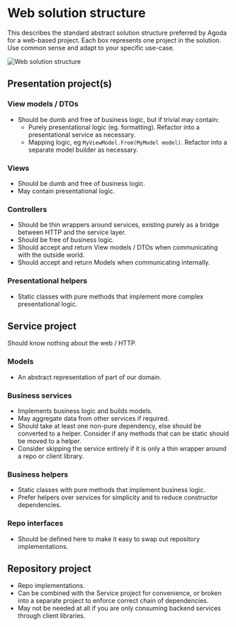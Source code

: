 # Web solution structure

This describes the standard abstract solution structure preferred by Agoda for a web-based project. Each box represents one project in the solution. Use common sense and adapt to your specific use-case. 

![Web solution structure](https://drive.google.com/uc?id=1XPy--wohqCpiioi2oOz9IaerMoHlWA_h)

## Presentation project(s)

### View models / DTOs

- Should be dumb and free of business logic, but if trivial may contain:
    - Purely presentational logic (eg. formatting). Refactor into a presentational service as necessary.
    - Mapping logic, eg `MyViewModel.From(MyModel model)`. Refactor into a separate model builder as necessary.

### Views

- Should be dumb and free of business logic.
- May contain presentational logic.

### Controllers

- Should be thin wrappers around services, existing purely as a bridge between HTTP and the service layer.
- Should be free of business logic.
- Should accept and return View models / DTOs when communicating with the outside world.
- Should accept and return Models when communicating internally.

### Presentational helpers

- Static classes with pure methods that implement more complex presentational logic.

## Service project

Should know nothing about the web / HTTP.

### Models

- An abstract representation of part of our domain.

### Business services

- Implements business logic and builds models.
- May aggregate data from other services if required.
- Should take at least one non-pure dependency, else should be converted to a helper. Consider if any methods that can be static should be moved to a helper.
- Consider skipping the service entirely if it is only a thin wrapper around a repo or client library.

### Business helpers

- Static classes with pure methods that implement business logic.
- Prefer helpers over services for simplicity and to reduce constructor dependencies.

### Repo interfaces

- Should be defined here to make it easy to swap out repository implementations.

## Repository project

- Repo implementations.
- Can be combined with the Service project for convenience, or broken into a separate project to enforce correct chain of dependencies.
- May not be needed at all if you are only consuming backend services through client libraries.